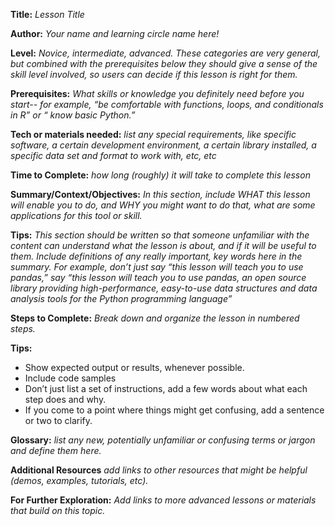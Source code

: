 **Title:** *Lesson Title*

**Author:** *Your name and learning circle name here!*

**Level:** *Novice, intermediate, advanced. These categories are very general, but combined with the prerequisites below they should give a sense of the skill level involved, so users can decide if this lesson is right for them.*

**Prerequisites:** *What skills or knowledge you definitely need before you start-- for example, “be comfortable with functions, loops, and conditionals in R” or “ know basic Python.”*

**Tech or materials needed:** *list any special requirements, like specific software, a certain development environment, a certain library installed, a specific data set and format to work with, etc, etc*

**Time to Complete:** *how long (roughly) it will take to complete this lesson*

**Summary/Context/Objectives:** *In this section, include WHAT this lesson will enable you to do, and WHY you might want to do that, what are some applications for this tool or skill.* 

**Tips:**
*This section should be written so that someone unfamiliar with the content can understand what the lesson is about, and if it will be useful to them. 
Include definitions of any really important, key words here in the summary. For example, don’t just say “this lesson will teach you to use pandas,” say “this lesson will teach you to use pandas, an open source library providing high-performance, easy-to-use data structures and data analysis tools for the Python programming language”* 

**Steps to Complete:** *Break down and organize the lesson in numbered steps.*   

**Tips:** 
* Show expected output or results, whenever possible. 
* Include code samples
* Don’t just list a set of instructions, add a few words about what each step does and why.
* If you come to a point where things might get confusing, add a sentence or two to clarify.

**Glossary:** *list any new, potentially unfamiliar or confusing terms or jargon and define them here.*

**Additional Resources** *add links to other resources that might be helpful (demos, examples, tutorials, etc).*

**For Further Exploration:** *Add links to more advanced lessons or materials that build on this topic.*
